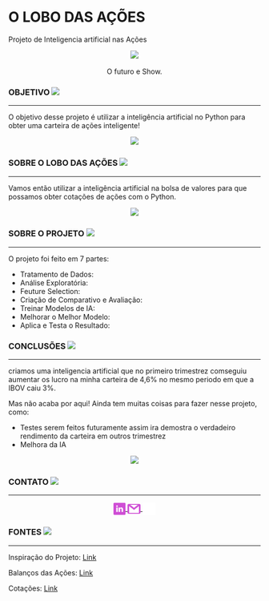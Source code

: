 # O LOBO DAS AÇÕES
Projeto de Inteligencia artificial nas Ações


<p align= "center">
<img src="https://github.com/Andersonpinaj1/O_LOBO_DAS_ACOES/blob/main/mestre.gif" min-width="300px" max-width="200px" width="750px" > 
</p>
<p align= "center">
O futuro e Show.
</p>

 

### **OBJETIVO** <img width="30px" src="https://github.com/Andersonpinaj1/O_LOBO_DAS_ACOES/blob/main/money1o.gif" /> 
***
O objetivo desse projeto é utilizar a inteligência artificial no Python para obter uma carteira de ações inteligente!

<p align= "center">
<img src="https://github.com/Andersonpinaj1/O_LOBO_DAS_ACOES/blob/main/jogando%20money.gif" min-width="500px" max-width="400px" width="400px" >
</p>

 
 ### **SOBRE O LOBO DAS AÇÕES** <img width="30px" src="https://github.com/Andersonpinaj1/O_LOBO_DAS_ACOES/blob/main/money1o.gif" />  
***
Vamos então utilizar a inteligência artificial na bolsa de valores para que possamos obter cotações de ações com o Python.


<p align= "center">
<img src="https://github.com/Andersonpinaj1/O_LOBO_DAS_ACOES/blob/main/giphy.gif" min-width="400px" max-width="300px" width="300px" >
</p>

 ### **SOBRE O PROJETO** <img width="30px" src="https://github.com/Andersonpinaj1/O_LOBO_DAS_ACOES/blob/main/money1o.gif" />  
***
O projeto foi feito em 7 partes: 

- Tratamento de Dados:
- Análise Exploratória:
- Feuture Selection:
- Criação de Comparativo e Avaliação:
- Treinar Modelos de IA:
- Melhorar o Melhor Modelo:
- Aplica e Testa o Resultado:
  

### **CONCLUSÕES** <img width="30px" src="https://github.com/Andersonpinaj1/O_LOBO_DAS_ACOES/blob/main/money1o.gif" /> 
***
criamos uma inteligencia artificial que no primeiro trimestrez comseguiu aumentar os lucro na minha carteira de 4,6% no mesmo periodo em que a IBOV caiu 3%.

Mas não acaba por aqui! Ainda tem muitas coisas para fazer nesse projeto, como:

- Testes serem feitos futuramente assim ira demostra o verdadeiro rendimento da carteira em outros trimestrez
- Melhora da IA

<p align= "center">
<img src="https://github.com/Andersonpinaj1/O_LOBO_DAS_ACOES/blob/main/dance.gif" min-width="400px" max-width="300px" width="300px" >
</p>

 

### **CONTATO** <img width="30px" src="https://github.com/Andersonpinaj1/O_LOBO_DAS_ACOES/blob/main/money1o.gif" /> 
***


<p align="center"> <a  href="https://www.linkedin.com/in/marivaldotorres/">
 </p>

 <p align="center">
<a  href="https://www.linkedin.com/in/anderson-pina/">
    <img align="center"alt="Junior Torres | Linkedin" target="_blank" width="24px" src="https://github.com/JuniorTorresMTJ/TowerBank/blob/main/img/linkedin.png" />
  </a>

  <a href="mailto:andersonpinajr@gmail.com">
    <img align="center" alt="Junior Torres | Gmail" target="_blank" width="26px" src="https://github.com/JuniorTorresMTJ/TowerBank/blob/main/img/gmail.png" />
  </a>
  <a href="https://github.com/Andersonpinaj1">
    <img align="center" alt="Junior Torres | Github" target="_blank" width="26px" src="https://github.com/JuniorTorresMTJ/Projeto_DeuPositivo/blob/main/image/github.svg" />
  </a>
 </p>


### **FONTES** <img width="30px" src="https://github.com/Andersonpinaj1/O_LOBO_DAS_ACOES/blob/main/money1o.gif" /> 
***

Inspiração do Projeto: [Link](https://medium.com/swlh/teaching-a-machine-to-trade-stocks-like-warren-buffett-part-i-445849b208c6)

Balanços das Ações: [Link](https://fundamentus.com.br/index.php)

Cotações: [Link](https://docs.google.com/spreadsheets/d/1SGVJErqwz9UofhznRdDtZeau3KMdR74v/edit#gid=2089323961)
 
